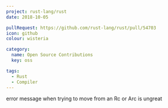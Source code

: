 ```yaml
---
project: rust-lang/rust
date: 2018-10-05

pullRequest: https://github.com/rust-lang/rust/pull/54703
icon: github
colour: wisteria

category:
  name: Open Source Contributions
  key: oss

tags:
  - Rust
  - Compiler
---
```

error message when trying to move from an Rc or Arc is ungreat
